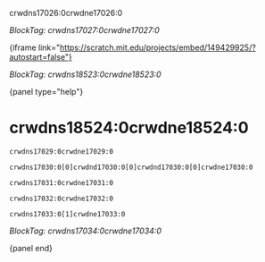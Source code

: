 crwdns17026:0crwdne17026:0

*BlockTag: crwdns17027:0crwdne17027:0*

{iframe link="https://scratch.mit.edu/projects/embed/149429925/?autostart=false"}

*BlockTag: crwdns18523:0crwdne18523:0*

{panel type="help"}

# crwdns18524:0crwdne18524:0

<pre><code class="scratch:split:random">crwdns17029:0crwdne17029:0
</code></pre>

<pre><code class="scratch:split:random">crwdns17030:0[0]crwdnd17030:0[0]crwdnd17030:0[0]crwdne17030:0
</code></pre>

<pre><code class="scratch:split:random">crwdns17031:0crwdne17031:0
</code></pre>

<pre><code class="scratch:split:random">crwdns17032:0crwdne17032:0
</code></pre>

<pre><code class="scratch:split:random">crwdns17033:0[1]crwdne17033:0
</code></pre>

*BlockTag: crwdns17034:0crwdne17034:0*

{panel end}